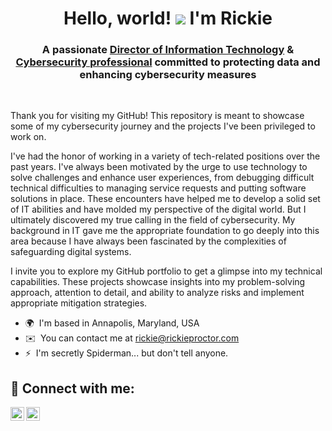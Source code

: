 <h1 align="center">Hello, world! <img src="https://user-images.githubusercontent.com/18350557/176309783-0785949b-9127-417c-8b55-ab5a4333674e.gif"/> I'm Rickie</h1>

<h3 align="center">A passionate <a href="https://www.linkedin.com/in/rickpro2/ "target="_blank">Director of Information Technology</a> & <a href="https://github.com/rickpro2" target="_blank">Cybersecurity professional</a> committed to protecting data and enhancing cybersecurity measures</h3>

<br />

Thank you for visiting my GitHub! This repository is meant to showcase some of my cybersecurity journey and the projects I've been privileged to work on.

I've had the honor of working in a variety of tech-related positions over the past years. I've always been motivated by the urge to use technology to solve challenges and enhance user experiences, from debugging difficult technical difficulties to managing service requests and putting software solutions in place. These encounters have helped me to develop a solid set of IT abilities and have molded my perspective of the digital world. But I ultimately discovered my true calling in the field of cybersecurity. My background in IT gave me the appropriate foundation to go deeply into this area because I have always been fascinated by the complexities of safeguarding digital systems.

I invite you to explore my GitHub portfolio to get a glimpse into my technical capabilities. These projects showcase insights into my problem-solving approach, attention to detail, and ability to analyze risks and implement appropriate mitigation strategies.

*   🌍  I'm based in Annapolis, Maryland, USA
*   ✉️  You can contact me at [rickie@rickieproctor.com](mailto:rickie@rickieproctor.com)
*   ⚡  I'm secretly Spiderman... but don't tell anyone.

<h2>📲 Connect with me:</h2>

[<img align="left" alt="RickieProctor | LinkedIn" width="22px" src="https://cdn.jsdelivr.net/npm/simple-icons@v3.13.0/icons/minutemailer.svg" />][email]
[<img align="left" alt="RickieProctor | LinkedIn" width="22px" src="https://cdn.jsdelivr.net/npm/simple-icons@v3/icons/linkedin.svg" />][linkedin]

[email]: mailto:rickie@rickieproctor.com
[linkedin]: https://linkedin.com/in/rickpro2

 <br />
  <br />
   <br />
    <br />
     <br />
      <br />
       <br />
        <br />
         <br />




<!--



---

<h2>  🖥️ Cyber Security Projects  :</h2>

- [Internal Security Audit](https://github.com/rickpro2/Internal-Security-Audit)
  
<h2>📲 Connect with me:</h2>

[<img align="left" alt="RickieProctor | LinkedIn" width="22px" src="https://cdn.jsdelivr.net/npm/simple-icons@v3.13.0/icons/minutemailer.svg" />][email]
[<img align="left" alt="RickieProctor | LinkedIn" width="22px" src="https://cdn.jsdelivr.net/npm/simple-icons@v3/icons/linkedin.svg" />][linkedin]

[email]: mailto:rickie@rickieproctor.com
[linkedin]: https://linkedin.com/in/rickpro2




 <br />
  <br />
   <br />
    <br />
     <br />
      <br />
       <br />
        <br />
         <br />



---




                 
### Skills 
<p align="left">
<a href="https://developer.mozilla.org/en-US/docs/Web/JavaScript" target="_blank" rel="noreferrer"><img src="https://raw.githubusercontent.com/danielcranney/readme-generator/main/public/icons/skills/javascript-colored.svg" width="36" height="36" alt="JavaScript" /></a><a href="https://developer.mozilla.org/en-US/docs/Glossary/HTML5" target="_blank" rel="noreferrer"><img src="https://raw.githubusercontent.com/danielcranney/readme-generator/main/public/icons/skills/html5-colored.svg" width="36" height="36" alt="HTML5" /></a><a href="https://www.digitalocean.com" target="_blank" rel="noreferrer"><img src="https://raw.githubusercontent.com/danielcranney/readme-generator/main/public/icons/skills/digitalocean-colored.svg" width="36" height="36" alt="Digital Ocean" /></a><a href="https://www.linux.org" target="_blank" rel="noreferrer"><img src="https://raw.githubusercontent.com/danielcranney/readme-generator/main/public/icons/skills/linux-colored.svg" width="36" height="36" alt="Linux" /></a><a href="https://www.adobe.com/uk/products/illustrator.html" target="_blank" rel="noreferrer"><img src="https://raw.githubusercontent.com/danielcranney/readme-generator/main/public/icons/skills/illustrator-colored.svg" width="36" height="36" alt="Illustrator" /></a><a href="https://www.adobe.com/uk/products/premiere.html" target="_blank" rel="noreferrer"><img src="https://raw.githubusercontent.com/danielcranney/readme-generator/main/public/icons/skills/premierepro-colored.svg" width="36" height="36" alt="Premiere Pro" /></a><a href="https://cloud.google.com/" target="_blank" rel="noreferrer"><img src="https://raw.githubusercontent.com/danielcranney/readme-generator/main/public/icons/skills/googlecloud-colored.svg" width="36" height="36" alt="Google Cloud" /></a>
                    </p>
                    
### Socials
                  
                  
<p align="left">
<a href="https://www.github.com/rickpro2" target="_blank" rel="noreferrer">
<picture>
<source media="(prefers-color-scheme: dark)" srcset="https://raw.githubusercontent.com/danielcranney/readme-generator/main/public/icons/socials/github-dark.svg" />
                    <source media="(prefers-color-scheme: light)" srcset="https://raw.githubusercontent.com/danielcranney/readme-generator/main/public/icons/socials/github.svg" />
                    <img src="https://raw.githubusercontent.com/danielcranney/readme-generator/main/public/icons/socials/github.svg" width="32" height="32" />
                    </picture>
                    </a>
                      <a href="https://www.linkedin.com/in/rickpro2" target="_blank" rel="noreferrer">
                    <picture>
                    <source media="(prefers-color-scheme: dark)" srcset="https://raw.githubusercontent.com/danielcranney/readme-generator/main/public/icons/socials/linkedin-dark.svg" />
                    <source media="(prefers-color-scheme: light)" srcset="https://raw.githubusercontent.com/danielcranney/readme-generator/main/public/icons/socials/linkedin.svg" />
                    <img src="https://raw.githubusercontent.com/danielcranney/readme-generator/main/public/icons/socials/linkedin.svg" width="32" height="32" />
                    </picture>
                    </a></p>### Badges<b>My GitHub Stats</b><a
                      href="http://www.github.com/rickpro2"><img
                  src="https://github-readme-streak-stats.herokuapp.com/?user=rickpro2&stroke=ffffff&background=1c1917&ring=0891b2&fire=0891b2&currStreakNum=ffffff&currStreakLabel=0891b2&sideNums=ffffff&sideLabels=ffffff&dates=ffffff&hide_border=true" /></a><a
                      href="http://www.github.com/rickpro2"><img src="https://github-readme-activity-graph.cyclic.app/graph?username=rickpro2&bg_color=1c1917&color=ffffff&line=0891b2&point=ffffff&area_color=1c1917&area=true&hide_border=true&custom_title=GitHub%20Commits%20Graph" alt="GitHub Commits Graph" /></a><a href="https://github.com/rickpro2" align="left"><img src="https://github-readme-stats.vercel.app/api/top-langs/?username=rickpro2&langs_count=10&title_color=0891b2&text_color=ffffff&icon_color=0891b2&bg_color=1c1917&hide_border=true&locale=en&custom_title=Top%20%Languages" alt="Top Languages" /></a>




 <br />
  <br />
   <br />
    <br />
     <br />
      <br />
       <br />
        <br />
         <br />



---




<h1 align="center">Hi 👋, I'm Rickie</h1>
<h3 align="center">Director of Information Technology & Cybersecurity Professional</h3>

<p align="left"> <img src="https://komarev.com/ghpvc/?username=rickpro2&label=Profile%20views&color=0e75b6&style=plastic" alt="rickpro2" /> </p>

<p align="left"> <a href="https://github.com/ryo-ma/github-profile-trophy"><img src="https://github-profile-trophy.vercel.app/?username=rickpro2" alt="rickpro2" /></a> </p>

- 📫 How to reach me **jaesm@aol.com**

- ⚡ Fun fact **I'm secretly Spiderman... but don't tell anyone.**

<h3 align="left">Connect with me:</h3>
<p align="left">
<a href="https://linkedin.com/in/rickpro2" target="blank"><img align="center" src="https://raw.githubusercontent.com/rahuldkjain/github-profile-readme-generator/master/src/images/icons/Social/linked-in-alt.svg" alt="rickpro2" height="30" width="40" /></a>
</p>

<h3 align="left">Languages and Tools:</h3>
<p align="left"> <a href="https://azure.microsoft.com/en-in/" target="_blank" rel="noreferrer"> <img src="https://www.vectorlogo.zone/logos/microsoft_azure/microsoft_azure-icon.svg" alt="azure" width="40" height="40"/> </a> <a href="https://www.w3.org/html/" target="_blank" rel="noreferrer"> <img src="https://raw.githubusercontent.com/devicons/devicon/master/icons/html5/html5-original-wordmark.svg" alt="html5" width="40" height="40"/> </a> <a href="https://www.adobe.com/in/products/illustrator.html" target="_blank" rel="noreferrer"> <img src="https://www.vectorlogo.zone/logos/adobe_illustrator/adobe_illustrator-icon.svg" alt="illustrator" width="40" height="40"/> </a> <a href="https://developer.mozilla.org/en-US/docs/Web/JavaScript" target="_blank" rel="noreferrer"> <img src="https://raw.githubusercontent.com/devicons/devicon/master/icons/javascript/javascript-original.svg" alt="javascript" width="40" height="40"/> </a> <a href="https://www.linux.org/" target="_blank" rel="noreferrer"> <img src="https://raw.githubusercontent.com/devicons/devicon/master/icons/linux/linux-original.svg" alt="linux" width="40" height="40"/> </a> </p>

<p><img align="left" src="https://github-readme-stats.vercel.app/api/top-langs?username=rickpro2&show_icons=true&locale=en&layout=compact" alt="rickpro2" /></p>

<p>&nbsp;<img align="center" src="https://github-readme-stats.vercel.app/api?username=rickpro2&show_icons=true&locale=en" alt="rickpro2" /></p>

<p><img align="center" src="https://github-readme-streak-stats.herokuapp.com/?user=rickpro2&" alt="rickpro2" /></p>




 <br />
  <br />
   <br />
    <br />
     <br />
      <br />
       <br />
        <br />
         <br />



---




<br clear="both">

<h1 align="left">Hey 👋 What's up?</h1>

###

<br clear="both">

<p align="left">My name is ... and I'm a ..., from ....</p>

###

<h2 align="left">About me</h2>

###

<p align="left">✨ Creating bugs since ...<br>📚 I'm currently learning ...<br>🎯 Goals: ...<br>🎲 Fun fact: ...</p>

###

<h2 align="left">I code with</h2>

###

<div align="left">
  <img src="https://cdn.jsdelivr.net/gh/devicons/devicon/icons/javascript/javascript-original.svg" height="40" alt="javascript logo"  />
  <img width="12" />
  <img src="https://cdn.jsdelivr.net/gh/devicons/devicon/icons/typescript/typescript-original.svg" height="40" alt="typescript logo"  />
  <img width="12" />
  <img src="https://cdn.jsdelivr.net/gh/devicons/devicon/icons/react/react-original.svg" height="40" alt="react logo"  />
  <img width="12" />
  <img src="https://cdn.jsdelivr.net/gh/devicons/devicon/icons/nextjs/nextjs-original.svg" height="40" alt="nextjs logo"  />
  <img width="12" />
  <img src="https://cdn.jsdelivr.net/gh/devicons/devicon/icons/storybook/storybook-original.svg" height="40" alt="storybook logo"  />
  <img width="12" />
  <img src="https://cdn.jsdelivr.net/gh/devicons/devicon/icons/nodejs/nodejs-original.svg" height="40" alt="nodejs logo"  />
  <img width="12" />
  <img src="https://cdn.jsdelivr.net/gh/devicons/devicon/icons/nestjs/nestjs-plain.svg" height="40" alt="nestjs logo"  />
  <img width="12" />
  <img src="https://cdn.jsdelivr.net/gh/devicons/devicon/icons/jest/jest-plain.svg" height="40" alt="jest logo"  />
  <img width="12" />
  <img src="https://cdn.jsdelivr.net/gh/devicons/devicon/icons/wordpress/wordpress-original.svg" height="40" alt="wordpress logo"  />
</div>

###

<div align="left">
  <img src="https://raw.githubusercontent.com/maurodesouza/profile-readme-generator/master/src/assets/icons/social/linkedin/default.svg" width="52" height="40" alt="linkedin logo"  />
  <img src="https://raw.githubusercontent.com/maurodesouza/profile-readme-generator/master/src/assets/icons/social/twitter/default.svg" width="52" height="40" alt="twitter logo"  />
  <img src="https://raw.githubusercontent.com/maurodesouza/profile-readme-generator/master/src/assets/icons/social/discord/default.svg" width="52" height="40" alt="discord logo"  />
  <img src="https://raw.githubusercontent.com/maurodesouza/profile-readme-generator/master/src/assets/icons/social/youtube/default.svg" width="52" height="40" alt="youtube logo"  />
</div>

###

<div align="center">
  <img src="https://github-read-medium-git-main.pahlevikun.vercel.app/latest?limit=4" alt="Layout with last medium posts"  />
</div>

###


-->
